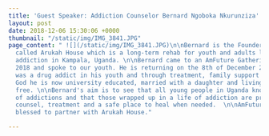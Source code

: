 ```yaml
---
title: 'Guest Speaker: Addiction Counselor Bernard Ngoboka Nkurunziza'
layout: post
date: 2018-12-06 15:30:06 +0000
thumbnail: "/static/img/IMG_3841.JPG"
page_content: " ![](/static/img/IMG_3841.JPG)\n\nBernard is the Founder of an organisation
  called Arukah House which is a long-term rehab for youth and adults living with
  addiction in Kampala, Uganda. \n\nBernard came to an AmFuture Gathering in September
  2018 and spoke to our youth. He is returning on the 8th of December 2018.\n\nBernard
  was a drug addict in his youth and through treatment, family support and seeking
  God he is now university educated, married with a daughter and living a life addiction
  free. \n\nBernard's aim is to see that all young people in Uganda know the risks
  of addictions and that those wrapped up in a life of addiction are provided with
  counsel, treatment and a safe place to heal when needed.  \n\nAmFuture has been
  blessed to partner with Arukah House."

---
```

